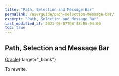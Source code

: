 ```yaml
---
title: "Path, Selection and Message Bar"
permalink: /userguide/path-selection-message-bar/
excerpt: "Path, Selection and Message Bar"
last_modified_at: 2021-06-07T08:48:05-04:00
toc: true
---
```


## Path, Selection and Message Bar

[Oracle](https://docs.oracle.com/javase/8/scene-builder-2/user-guide/selection-bar.htm#JSBRG113){:target="_blank"}

To rewrite.
